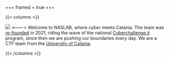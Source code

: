 +++
framed = true
+++

{{< columns >}}

<img src="/img/logo.png" />
<--->
Welcome to NASLAB, where cyber meets Catania. The team was <a href="https://www.dmi.unict.it/giamp/ctf/14edition/">re-founded</a> in 2021, riding the wave of the
national <a href="https://cyberchallenge.it/">Cyberchallenge.it</a> program, since then we are pushing our boundaries every day. We are a CTF team from 
the <a href="https://www.unict.it/">University of Catania</a>.

{{< /columns >}}


